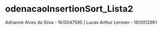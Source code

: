 # odenacaoInsertionSort_Lista2
Adrianne Alves da Silva - 16/0047595 | Lucas Arthur Lermen - 16/0012961
